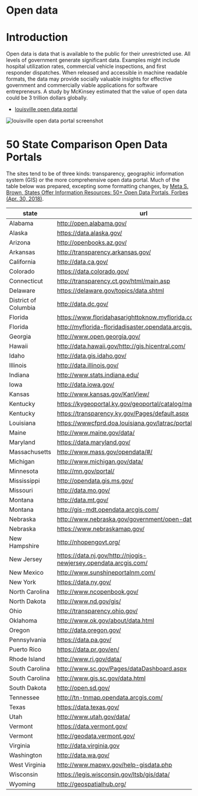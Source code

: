 # Open data

# Introduction

Open data is data that is available to the public for their unrestricted use.  All levels of government generate significant data.  Examples might include hospital utilization rates, commercial vehicle inspections, and first responder dispatches.  When released and accessible in machine readable formats, the data may provide socially valuable insights for effective government and commercially viable applications for software entrepreneurs. A study by McKinsey estimated that the value of open data could be 3 trillion dollars globally.



- [louisville open data portal](https://data.louisvilleky.gov)

![louisville open data portal screenshot](imgs/2019-01-19_louisville_open_data_portal.png)


# 50 State Comparison Open Data Portals

The sites tend to be of three kinds:  transparency, geographic information system (GIS) or the more comprehensive open data portal. Much of the table below was prepared, excepting some formatting changes,  by [Meta S. Brown, States Offer Information Resources: 50+ Open Data Portals, Forbes (Apr. 30, 2018)](https://www.forbes.com/sites/metabrown/2018/04/30/us-states-offer-information-resources-50-open-data-portals/#9377e3452257).

| ﻿state                | url                                                              | type | enactment |
|----------------------|------------------------------------------------------------------|------|-----------|
| Alabama              | http://open.alabama.gov/                                         | data |           |
| Alaska               | https://data.alaska.gov/                                         | data |           |
| Arizona              | http://openbooks.az.gov/                                         | data |           |
| Arkansas             | http://transparency.arkansas.gov/                                | data |           |
| California           | http://data.ca.gov/                                              | data |           |
| Colorado             | https://data.colorado.gov/                                       | data |           |
| Connecticut          | http://transparency.ct.gov/html/main.asp                         | data |           |
| Delaware             | https://delaware.gov/topics/data.shtml                           | data |           |
| District of Columbia | http://data.dc.gov/                                              | data |           |
| Florida              | https://www.floridahasarighttoknow.myflorida.com/                | data |           |
| Florida              | http://myflorida-floridadisaster.opendata.arcgis.com/            | gis  |           |
| Georgia              | http://www.open.georgia.gov/                                     | open |           |
| Hawaii               | http://data.hawaii.gov/http://gis.hicentral.com/                 | gis  |           |
| Idaho                | http://data.gis.idaho.gov/                                       | gis  |           |
| Illinois             | http://data.illinois.gov/                                        | data |           |
| Indiana              | http://www.stats.indiana.edu/                                    | data |           |
| Iowa                 | http://data.iowa.gov/                                            | data |           |
| Kansas               | http://www.kansas.gov/KanView/                                   | data |           |
| Kentucky             | https://kygeoportal.ky.gov/geoportal/catalog/main/home.page      | gis  |           |
| Kentucky             | https://transparency.ky.gov/Pages/default.aspx                   | data |           |
| Louisiana            | https://wwwcfprd.doa.louisiana.gov/latrac/portal.cfm             | data |           |
| Maine                | http://www.maine.gov/data/                                       | data |           |
| Maryland             | https://data.maryland.gov/                                       | data |           |
| Massachusetts        | http://www.mass.gov/opendata/#/                                  | data |           |
| Michigan             | http://www.michigan.gov/data/                                    | data |           |
| Minnesota            | http://mn.gov/portal/                                            | data |           |
| Mississippi          | http://opendata.gis.ms.gov/                                      | gis  |           |
| Missouri             | http://data.mo.gov/                                              | data |           |
| Montana              | http://data.mt.gov/                                              | data |           |
| Montana              | http://gis-mdt.opendata.arcgis.com/                              | gis  |           |
| Nebraska             | http://www.nebraska.gov/government/open-data/                    | data |           |
| Nebraska             | https://www.nebraskamap.gov/                                     | gis  |           |
| New Hampshire        | http://nhopengovt.org/                                           | data |           |
| New Jersey           | https://data.nj.gov/http://njogis-newjersey.opendata.arcgis.com/ | gis  |           |
| New Mexico           | http://www.sunshineportalnm.com/                                 | data |           |
| New York             | https://data.ny.gov/                                             | data |           |
| North Carolina       | http://www.ncopenbook.gov/                                       | data |           |
| North Dakota         | http://www.nd.gov/gis/                                           | gis  |           |
| Ohio                 | http://transparency.ohio.gov/                                    | data |           |
| Oklahoma             | http://www.ok.gov/about/data.html                                | data |           |
| Oregon               | http://data.oregon.gov/                                          | data |           |
| Pennsylvania         | https://data.pa.gov/                                             | data |           |
| Puerto Rico          | https://data.pr.gov/en/                                          | data |           |
| Rhode Island         | http://www.ri.gov/data/                                          | data |           |
| South Carolina       | http://www.sc.gov/Pages/dataDashboard.aspx                       | data |           |
| South Carolina       | http://www.gis.sc.gov/data.html                                  | gis  |           |
| South Dakota         | http://open.sd.gov/                                              | data |           |
| Tennessee            | http://tn-tnmap.opendata.arcgis.com/                             | gis  |           |
| Texas                | https://data.texas.gov/                                          | data |           |
| Utah                 | http://www.utah.gov/data/                                        | data |           |
| Vermont              | https://data.vermont.gov/                                        | data |           |
| Vermont              | http://geodata.vermont.gov/                                      | data |           |
| Virginia             | http://data.virginia.gov                                         | data |           |
| Washington           | http://data.wa.gov/                                              | data |           |
| West Virginia        | http://www.mapwv.gov/help-gisdata.php                            | gis  |           |
| Wisconsin            | https://legis.wisconsin.gov/ltsb/gis/data/                       | gis  |           |
| Wyoming              | http://geospatialhub.org/                                        | gis  |           |
